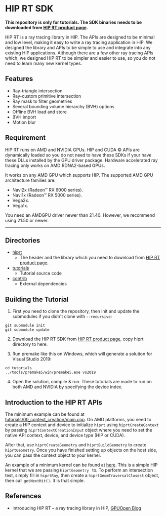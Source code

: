 # HIP RT SDK

**This repository is only for tutorials. The SDK binaries needs to be downloaded from [HIP RT product page](https://gpuopen.com/hiprt/).**

HIP RT is a ray tracing library in HIP. The APIs are designed to be minimal and low level, making it easy to write a ray tracing application in HIP. We designed the library and APIs to be simple to use and integrate into any existing HIP applications. Although there are a few other ray tracing APIs which, we designed HIP RT to be simpler and easier to use, so you do not need to learn many new kernel types. 

## Features

- Ray-triangle intersection
- Ray-custom primitive intersection
- Ray mask to filter geometries
- Several bounding volume hierarchy (BVH) options
- Offline BVH load and store
- BVH import
- Motion blur

## Requirement

HIP RT runs on AMD and NVIDIA GPUs. HIP and CUDA &copy; APIs are dynamically loaded so you do not need to have these SDKs if your have these DLLs installed by the GPU driver package. Hardware accelerated ray tracing only works on AMD RDNA2-based GPUs. 

It works on any AMD GPU which supports HIP. The supported AMD GPU architecture families are:

- Navi2x (Radeon™ RX 6000 series).
- Navi1x (Radeon™ RX 5000 series).
- Vega2x.
- Vega1x.

You need an AMDGPU driver newer than 21.40. However, we recommend using 21.50 or newer.

----


## Directories

- [hiprt](hiprt)
  - The header and the library which you need to download from [HIP RT product page](https://gpuopen.com/hiprt/). 
- [tutorials](tutorials)
  - Tutorial source code
- [contrib](contrib)
  - External dependencies


## Building the Tutorial

1. First you need to clone the repository, then init and update the submodules if you didn't clone with `--recursive`:

````
git submodule init
git submodule update
````
2. Download the HIP RT SDK from [HIP RT product page](https://gpuopen.com/hiprt/), copy hiprt directory to here. 

3. Run premake like this on Windows, which will generate a solution for Visual Studio 2019:

````
cd tutorials
../tools/premake5/win/premake5.exe vs2019
````

4. Open the solution, compile & run. These tutorials are made to run on both AMD and NVIDIA by specifying the device index. 


## Introduction to the HIP RT APIs

The minimum example can be found at [tutorials/00_context_creation/main.cpp](tutorials/00_context_creation/main.cpp). On AMD platforms, you need to create a HIP context and device to initialize `hiprt` using `hiprtCreateContext` by passing `hiprtContextCreationInput` object where you need to set the native API context, device, and device type (HIP or CUDA). 

After that, use `hiprtCreateGeometry` and `hiprtBuildGeometry` to create `hiprtGeometry`. Once you have finished setting up objects on the host side, you can pass the context object to your kernel. 

An example of a minimum kernel can be found at [here](tutorials/01_geom_intersection/TestKernel.h). This is a simple HIP kernel that we are passing `hiprtGeometry ` to. To perform an intersection test, simply fill in `hiprtRay`, then create a `hiprtGeomTraversalClosest` object, then call `getNextHit()`. It is that simple.

## References 
- Introducing HIP RT – a ray tracing library in HIP, [GPUOpen Blog](https://gpuopen.com/learn/introducing-hiprt/)


